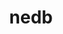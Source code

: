 ---
git: https://github.com/louischatriot/nedb
logohandle: github_nedb
sort: nedb
title: nedb
website: https://github.com/louischatriot/nedb
---